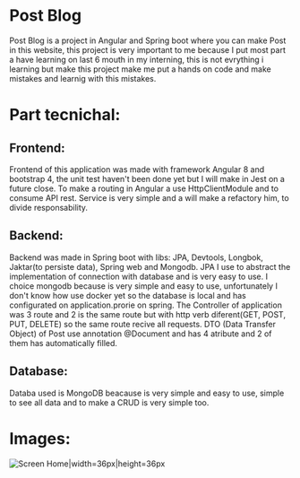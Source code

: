 # Post Blog

Post Blog is a project in Angular and Spring boot where you can make Post in this website, this project is very important to me because I put most part a have learning on last 6 mouth in my interning, this is not evrything i learning but make this project make me put a hands on code and make mistakes and learnig with this mistakes.

# Part tecnichal:

## Frontend: 
Frontend of this application was made with framework Angular 8 and bootstrap 4, the unit test haven't been done yet but I will make in Jest on a future close.
To make a routing in Angular a use HttpClientModule and to consume API rest. Service is very simple and a will make a refactory him, to divide responsability.

## Backend:
Backend was made in Spring boot with libs: JPA, Devtools, Longbok, Jaktar(to persiste data), Spring web and Mongodb. JPA I use to abstract the implementation of connection with database and is very easy to use. I choice mongodb because is very simple and easy to use, unfortunately I don't know how use docker yet so the database is local and has configurated on application.prorie on spring. 
The Controller of application was 3 route and 2 is the same route but with http verb diferent(GET, POST, PUT, DELETE) so the same route recive all requests. 
DTO (Data Transfer Object) of Post use annotation @Document and has 4 atribute and 2 of them has automatically filled.

## Database:

Databa used is MongoDB beacause is very simple and easy to use, simple to see all data and to make a CRUD is very simple too.

# Images:

![Screen Home|width=36px|height=36px](https://github.com/LuccasTraumer/learning_both/blob/master/imgs_ex/page_home.png)
